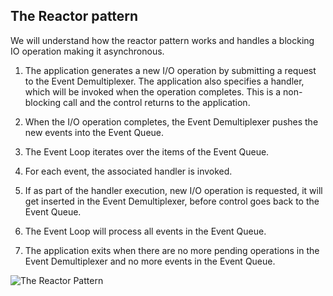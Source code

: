 ## The Reactor pattern

We will understand how the reactor pattern works and handles a blocking IO operation making it asynchronous.

1. The application generates a new I/O operation by submitting a request to the Event Demultiplexer. The application also specifies a handler, which will be invoked when the operation completes. This is a non-blocking call and the control returns to the application.

2. When the I/O operation completes, the Event Demultiplexer pushes the new events into the Event Queue.

3. The Event Loop iterates over the items of the Event Queue.

4. For each event, the associated handler is invoked.

5. If as part of the handler execution, new I/O operation is requested, it will get inserted in the Event Demultiplexer, before control goes back to the Event Queue.

6. The Event Loop will process all events in the Event Queue.

7. The application exits when there are no more pending operations in the Event Demultiplexer and no more events in the Event Queue.




![The Reactor Pattern](https://github.com/abhilashahyd/nodeTraining/blob/master/images/nodejs-reactor.jpg)
